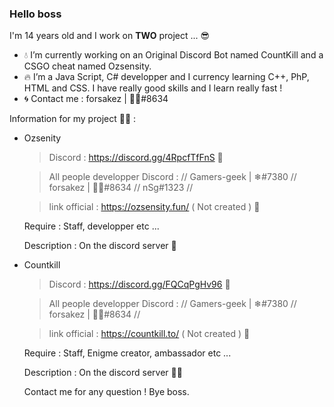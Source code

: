 ### Hello boss

I'm 14 years old and I work on **TWO** project ... 😎

- 💧 I’m currently working on an Original Discord Bot named CountKill and a CSGO cheat named Ozsensity.
- 🔥 I’m a Java Script, C# developper and I currency learning C++, PhP, HTML and CSS. I have really good skills and I learn really fast !
- 🌀 Contact me : forsakez | 💉🤯#8634

Information for my project 💢💦 :

- Ozsenity
  
  > Discord : https://discord.gg/4RpcfTfFnS 👑
  
  > All people developper Discord : // Gamers-geek | ❄#7380 // forsakez | 💉🤯#8634 // nSg#1323 //
  
  > link official : https://ozsensity.fun/ ( Not created ) 🧨
  
  Require : Staff, developper etc ...
  
  Description : On the discord server 🤬

- Countkill
  
  > Discord : https://discord.gg/FQCqPgHv96 🎫
  
  > All people developper Discord : // Gamers-geek | ❄#7380 // forsakez | 💉🤯#8634 //
  
  > link official : https://countkill.to/ ( Not created ) 🎁
  
  Require : Staff, Enigme creator, ambassador etc ... 
  
  Description : On the discord server 🥶🥵
  
  Contact me for any question ! Bye boss.
